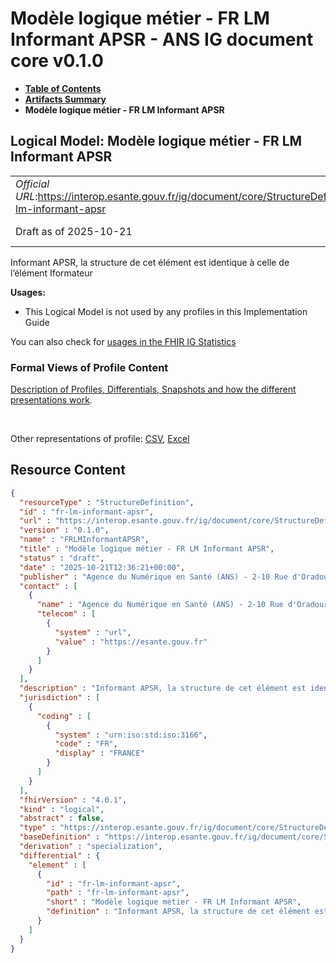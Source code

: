 # Modèle logique métier - FR LM Informant APSR - ANS IG document core v0.1.0

* [**Table of Contents**](toc.md)
* [**Artifacts Summary**](artifacts.md)
* **Modèle logique métier - FR LM Informant APSR**

## Logical Model: Modèle logique métier - FR LM Informant APSR 

| | |
| :--- | :--- |
| *Official URL*:https://interop.esante.gouv.fr/ig/document/core/StructureDefinition/fr-lm-informant-apsr | *Version*:0.1.0 |
| Draft as of 2025-10-21 | *Computable Name*:FRLMInformantAPSR |

 
Informant APSR, la structure de cet élément est identique à celle de l’élément Iformateur 

**Usages:**

* This Logical Model is not used by any profiles in this Implementation Guide

You can also check for [usages in the FHIR IG Statistics](https://packages2.fhir.org/xig/ans.document.fr.core|current/StructureDefinition/fr-lm-informant-apsr)

### Formal Views of Profile Content

 [Description of Profiles, Differentials, Snapshots and how the different presentations work](http://build.fhir.org/ig/FHIR/ig-guidance/readingIgs.html#structure-definitions). 

 

Other representations of profile: [CSV](StructureDefinition-fr-lm-informant-apsr.csv), [Excel](StructureDefinition-fr-lm-informant-apsr.xlsx) 



## Resource Content

```json
{
  "resourceType" : "StructureDefinition",
  "id" : "fr-lm-informant-apsr",
  "url" : "https://interop.esante.gouv.fr/ig/document/core/StructureDefinition/fr-lm-informant-apsr",
  "version" : "0.1.0",
  "name" : "FRLMInformantAPSR",
  "title" : "Modèle logique métier - FR LM Informant APSR",
  "status" : "draft",
  "date" : "2025-10-21T12:36:21+00:00",
  "publisher" : "Agence du Numérique en Santé (ANS) - 2-10 Rue d'Oradour-sur-Glane, 75015 Paris",
  "contact" : [
    {
      "name" : "Agence du Numérique en Santé (ANS) - 2-10 Rue d'Oradour-sur-Glane, 75015 Paris",
      "telecom" : [
        {
          "system" : "url",
          "value" : "https://esante.gouv.fr"
        }
      ]
    }
  ],
  "description" : "Informant APSR, la structure de cet élément est identique à celle de l’élément Iformateur",
  "jurisdiction" : [
    {
      "coding" : [
        {
          "system" : "urn:iso:std:iso:3166",
          "code" : "FR",
          "display" : "FRANCE"
        }
      ]
    }
  ],
  "fhirVersion" : "4.0.1",
  "kind" : "logical",
  "abstract" : false,
  "type" : "https://interop.esante.gouv.fr/ig/document/core/StructureDefinition/fr-lm-informant-apsr",
  "baseDefinition" : "https://interop.esante.gouv.fr/ig/document/core/StructureDefinition/fr-lm-informateur",
  "derivation" : "specialization",
  "differential" : {
    "element" : [
      {
        "id" : "fr-lm-informant-apsr",
        "path" : "fr-lm-informant-apsr",
        "short" : "Modèle logique métier - FR LM Informant APSR",
        "definition" : "Informant APSR, la structure de cet élément est identique à celle de l’élément Iformateur"
      }
    ]
  }
}

```
